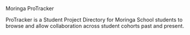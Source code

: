 Moringa ProTracker

ProTracker is a Student Project Directory for Moringa School students to browse and allow collaboration across student cohorts past and present.

